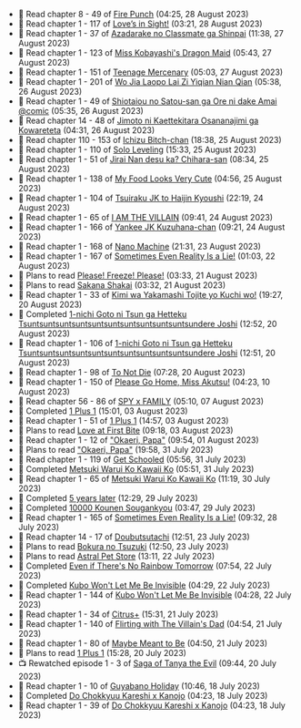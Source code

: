 <!-- ANILIST_ACTIVITY:start -->

-   📖 Read chapter 8 - 49 of [Fire Punch](https://anilist.co/manga/87170) (04:25, 28 August 2023)
-   📖 Read chapter 1 - 117 of [Love’s in Sight!](https://anilist.co/manga/107445) (03:21, 28 August 2023)
-   📖 Read chapter 1 - 37 of [Azadarake no Classmate ga Shinpai](https://anilist.co/manga/166117) (11:38, 27 August 2023)
-   📖 Read chapter 1 - 123 of [Miss Kobayashi's Dragon Maid](https://anilist.co/manga/86303) (05:43, 27 August 2023)
-   📖 Read chapter 1 - 151 of [Teenage Mercenary](https://anilist.co/manga/126297) (05:03, 27 August 2023)
-   📖 Read chapter 1 - 201 of [Wo Jia Laopo Lai Zi Yiqian Nian Qian](https://anilist.co/manga/146267) (05:38, 26 August 2023)
-   📖 Read chapter 1 - 49 of [Shiotaiou no Satou-san ga Ore ni dake Amai @comic](https://anilist.co/manga/123130) (05:35, 26 August 2023)
-   📖 Read chapter 14 - 48 of [Jimoto ni Kaettekitara Osananajimi ga Kowareteta](https://anilist.co/manga/150890) (04:31, 26 August 2023)
-   📖 Read chapter 110 - 153 of [Ichizu Bitch-chan](https://anilist.co/manga/119121) (18:38, 25 August 2023)
-   📖 Read chapter 1 - 110 of [Solo Leveling](https://anilist.co/manga/105398) (15:33, 25 August 2023)
-   📖 Read chapter 1 - 51 of [Jirai Nan desu ka? Chihara-san](https://anilist.co/manga/137714) (08:34, 25 August 2023)
-   📖 Read chapter 1 - 138 of [My Food Looks Very Cute](https://anilist.co/manga/129345) (04:56, 25 August 2023)
-   📖 Read chapter 1 - 104 of [Tsuiraku JK to Haijin Kyoushi](https://anilist.co/manga/99737) (22:19, 24 August 2023)
-   📖 Read chapter 1 - 65 of [I AM THE VILLAIN](https://anilist.co/manga/145498) (09:41, 24 August 2023)
-   📖 Read chapter 1 - 166 of [Yankee JK Kuzuhana-chan](https://anilist.co/manga/116822) (09:21, 24 August 2023)
-   📖 Read chapter 1 - 168 of [Nano Machine](https://anilist.co/manga/120980) (21:31, 23 August 2023)
-   📖 Read chapter 1 - 167 of [Sometimes Even Reality Is a Lie!](https://anilist.co/manga/113076) (01:03, 22 August 2023)
-   📖 Plans to read [Please! Freeze! Please!](https://anilist.co/manga/116295) (03:33, 21 August 2023)
-   📖 Plans to read [Sakana Shakai](https://anilist.co/manga/138520) (03:32, 21 August 2023)
-   📖 Read chapter 1 - 33 of [Kimi wa Yakamashi Tojite yo Kuchi wo!](https://anilist.co/manga/149337) (19:27, 20 August 2023)
-   📖 Completed [1-nichi Goto ni Tsun ga Hetteku Tsuntsuntsuntsuntsuntsuntsuntsuntsuntsuntsundere Joshi](https://anilist.co/manga/152855) (12:52, 20 August 2023)
-   📖 Read chapter 1 - 106 of [1-nichi Goto ni Tsun ga Hetteku Tsuntsuntsuntsuntsuntsuntsuntsuntsuntsuntsundere Joshi](https://anilist.co/manga/152855) (12:51, 20 August 2023)
-   📖 Read chapter 1 - 98 of [To Not Die](https://anilist.co/manga/136099) (07:28, 20 August 2023)
-   📖 Read chapter 1 - 150 of [Please Go Home, Miss Akutsu!](https://anilist.co/manga/113501) (04:23, 10 August 2023)
-   📖 Read chapter 56 - 86 of [SPY x FAMILY](https://anilist.co/manga/108556) (05:10, 07 August 2023)
-   📖 Completed [1 Plus 1](https://anilist.co/manga/114592) (15:01, 03 August 2023)
-   📖 Read chapter 1 - 51 of [1 Plus 1](https://anilist.co/manga/114592) (14:57, 03 August 2023)
-   📖 Plans to read [Love at First Bite](https://anilist.co/manga/164448) (09:18, 03 August 2023)
-   📖 Read chapter 1 - 12 of ["Okaeri, Papa"](https://anilist.co/manga/154376) (09:54, 01 August 2023)
-   📖 Plans to read ["Okaeri, Papa"](https://anilist.co/manga/154376) (19:58, 31 July 2023)
-   📖 Read chapter 1 - 119 of [Get Schooled](https://anilist.co/manga/128521) (05:56, 31 July 2023)
-   📖 Completed [Metsuki Warui Ko Kawaii Ko](https://anilist.co/manga/143936) (05:51, 31 July 2023)
-   📖 Read chapter 1 - 65 of [Metsuki Warui Ko Kawaii Ko](https://anilist.co/manga/143936) (11:19, 30 July 2023)
-   📖 Completed [5 years later](https://anilist.co/manga/125581) (12:29, 29 July 2023)
-   📖 Completed [10000 Kounen Sougankyou](https://anilist.co/manga/155112) (03:47, 29 July 2023)
-   📖 Read chapter 1 - 165 of [Sometimes Even Reality Is a Lie!](https://anilist.co/manga/113076) (09:32, 28 July 2023)
-   📖 Read chapter 14 - 17 of [Doubutsutachi](https://anilist.co/manga/101984) (12:51, 23 July 2023)
-   📖 Plans to read [Bokura no Tsuzuki](https://anilist.co/manga/121364) (12:50, 23 July 2023)
-   📖 Plans to read [Astral Pet Store](https://anilist.co/manga/160143) (13:11, 22 July 2023)
-   📖 Completed [Even if There's No Rainbow Tomorrow](https://anilist.co/manga/130983) (07:54, 22 July 2023)
-   📖 Completed [Kubo Won't Let Me Be Invisible](https://anilist.co/manga/112981) (04:29, 22 July 2023)
-   📖 Read chapter 1 - 144 of [Kubo Won't Let Me Be Invisible](https://anilist.co/manga/112981) (04:28, 22 July 2023)
-   📖 Read chapter 1 - 34 of [Citrus+](https://anilist.co/manga/103884) (15:31, 21 July 2023)
-   📖 Read chapter 1 - 140 of [Flirting with The Villain's Dad](https://anilist.co/manga/117581) (04:54, 21 July 2023)
-   📖 Read chapter 1 - 80 of [Maybe Meant to Be](https://anilist.co/manga/146139) (04:50, 21 July 2023)
-   📖 Plans to read [1 Plus 1](https://anilist.co/manga/114592) (15:28, 20 July 2023)
-   📺 Rewatched episode 1 - 3 of [Saga of Tanya the Evil](https://anilist.co/anime/21613) (09:44, 20 July 2023)
-   📖 Read chapter 1 - 10 of [Guyabano Holiday](https://anilist.co/manga/105580) (10:46, 18 July 2023)
-   📖 Completed [Do Chokkyuu Kareshi x Kanojo](https://anilist.co/manga/107485) (04:23, 18 July 2023)
-   📖 Read chapter 1 - 39 of [Do Chokkyuu Kareshi x Kanojo](https://anilist.co/manga/107485) (04:23, 18 July 2023)

<!-- ANILIST_ACTIVITY:end -->
